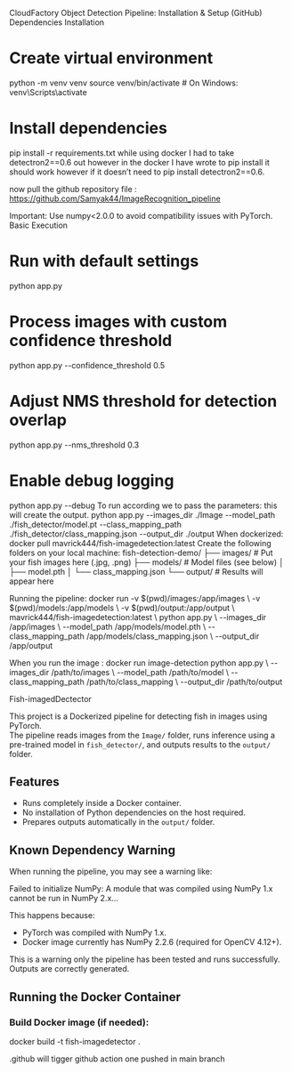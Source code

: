 
CloudFactory Object Detection Pipeline: 
Installation & Setup (GitHub) 
Dependencies Installation
# Create virtual environment
python -m venv venv
source venv/bin/activate  # On Windows: venv\Scripts\activate

# Install dependencies
pip install -r requirements.txt
while using docker I had to take detectron2==0.6 out however in the docker I have wrote to pip install it should work however if it doesn’t need to pip install detectron2==0.6.

now pull the github repository file : https://github.com/Samyak44/ImageRecognition_pipeline

Important: Use numpy<2.0.0 to avoid compatibility issues with PyTorch.
Basic Execution

# Run with default settings
python app.py

# Process images with custom confidence threshold
python app.py --confidence_threshold 0.5

# Adjust NMS threshold for detection overlap
python app.py --nms_threshold 0.3

# Enable debug logging
python app.py --debug
To run according we to pass the parameters: this will create the output. 
python app.py --images_dir ./Image --model_path ./fish_detector/model.pt --class_mapping_path ./fish_detector/class_mapping.json --output_dir ./output
When dockerized: 
docker pull mavrick444/fish-imagedetection:latest
Create the following folders on your local machine:
fish-detection-demo/
├── images/              # Put your fish images here (.jpg, .png)
├── models/              # Model files (see below)
│   ├── model.pth
│   └── class_mapping.json
└── output/              # Results will appear here

Running the pipeline: 
docker run -v $(pwd)/images:/app/images \ -v $(pwd)/models:/app/models \ -v $(pwd)/output:/app/output \ mavrick444/fish-imagedetection:latest \ python app.py \ --images_dir /app/images \ --model_path /app/models/model.pth \ --class_mapping_path /app/models/class_mapping.json \ --output_dir /app/output


When you run the image : 
docker run image-detection python app.py \ --images_dir /path/to/images \ --model_path /path/to/model \ --class_mapping_path /path/to/class_mapping \ --output_dir /path/to/output
 
Fish-imagedDectector

This project is a Dockerized pipeline for detecting fish in images using PyTorch.  
The pipeline reads images from the `Image/` folder, runs inference using a pre-trained model in `fish_detector/`, and outputs results to the `output/` folder.
##  Features

- Runs completely inside a Docker container.
- No installation of Python dependencies on the host required.
- Prepares outputs automatically in the `output/` folder.


##  Known Dependency Warning

When running the pipeline, you may see a warning like:

Failed to initialize NumPy: A module that was compiled using NumPy 1.x cannot be run in NumPy 2.x...


This happens because:

- PyTorch was compiled with NumPy 1.x.
- Docker image currently has NumPy 2.2.6 (required for OpenCV 4.12+).

This is a warning only  the pipeline has been tested and runs successfully. Outputs are correctly generated.

##  Running the Docker Container

### Build Docker image (if needed):


docker build -t fish-imagedetector .

.github will tigger github action one pushed in main branch
